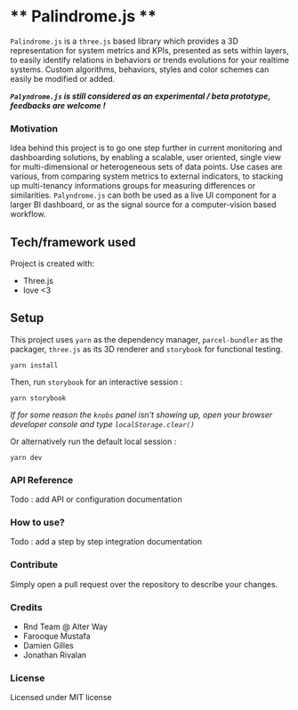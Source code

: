 # ** Palindrome.js **

```Palindrome.js``` is a ```three.js``` based library which provides a 3D representation for system metrics and KPIs, presented as sets within layers, to easily identify relations in behaviors or trends evolutions for your realtime systems. Custom algorithms, behaviors, styles and color schemes can easily be modified or added. 

***```Palyndrome.js``` is still considered as an experimental / beta prototype, feedbacks are welcome !***

### Motivation

Idea behind this project is to go one step further in current monitoring and dashboarding solutions, by enabling a scalable, user oriented, single view for multi-dimensional or heterogeneous sets of data points. Use cases are various, from comparing system metrics to external indicators, to stacking up multi-tenancy informations groups for measuring differences or similarities. ```Palyndrome.js``` can both be used as a live UI component for a larger BI dashboard, or as the signal source for a computer-vision based workflow.

## Tech/framework used
Project is created with:

* Three.js
* love <3

## Setup
This project uses ```yarn``` as the dependency manager, ```parcel-bundler``` as the packager, ```three.js``` as its 3D renderer and ```storybook``` for functional testing. 

```
yarn install
```

Then, run ```storybook``` for an interactive session :

```
yarn storybook
```

*If for some reason the ```knobs``` panel isn't showing up, open your  browser developer console and type ```localStorage.clear()```*

Or alternatively run the default local session :

```
yarn dev
```

### API Reference

Todo : add API or configuration documentation

### How to use?

Todo : add a step by step integration documentation

### Contribute

Simply open a pull request over the repository to describe your changes.

### Credits
- Rnd Team @ Alter Way
- Farooque Mustafa
- Damien Gilles
- Jonathan Rivalan

### License
Licensed under MIT license
